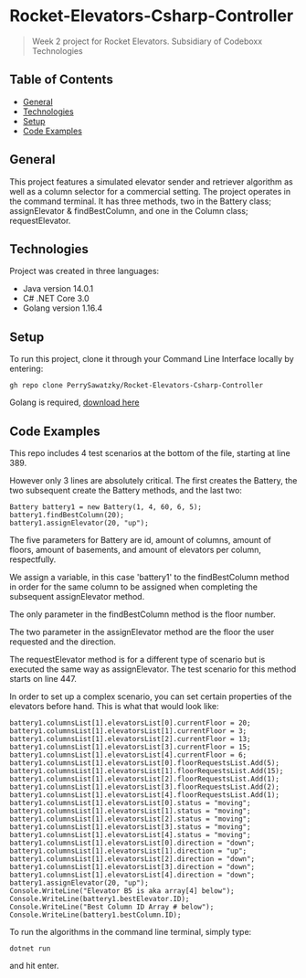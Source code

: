 # Rocket-Elevators-Csharp-Controller
> Week 2 project for Rocket Elevators. Subsidiary of Codeboxx Technologies
## Table of Contents
* [General](#general)
* [Technologies](#technologies)
* [Setup](#setup)
* [Code Examples](#Code-Examples)

## General
This project features a simulated elevator sender and retriever algorithm as well as a column selector for a commercial setting. The project operates in the command terminal.
It has three methods, two in the Battery class; assignElevator & findBestColumn, and one in the Column class; requestElevator.

## Technologies
Project was created in three languages:
* Java version 14.0.1
* C# .NET Core 3.0
* Golang version 1.16.4

## Setup
To run this project, clone it through your Command Line Interface locally by entering:
```
gh repo clone PerrySawatzky/Rocket-Elevators-Csharp-Controller
```
Golang is required, [download here](https://https://dotnet.microsoft.com/download)

## Code Examples
This repo includes 4 test scenarios at the bottom of the file, starting at line 389.

However only 3 lines are absolutely critical. The first creates the Battery, the two subsequent create the Battery methods, and the last two:
```
Battery battery1 = new Battery(1, 4, 60, 6, 5);
battery1.findBestColumn(20);
battery1.assignElevator(20, "up");
```
The five parameters for Battery are id, amount of columns, amount of floors, amount of basements, and amount of elevators per column, respectfully.

We assign a variable, in this case 'battery1' to the findBestColumn method in order for the same column to be assigned when completing the subsequent assignElevator method. 

The only parameter in the findBestColumn method is the floor number.

The two parameter in the assignElevator method are the floor the user requested and the direction.

The requestElevator method is for a different type of scenario but is executed the same way as assignElevator. The test scenario for this method starts on line 447.

In order to set up a complex scenario, you can set certain properties of the elevators before hand. This is what that would look like:
```
battery1.columnsList[1].elevatorsList[0].currentFloor = 20;
battery1.columnsList[1].elevatorsList[1].currentFloor = 3;
battery1.columnsList[1].elevatorsList[2].currentFloor = 13;
battery1.columnsList[1].elevatorsList[3].currentFloor = 15;
battery1.columnsList[1].elevatorsList[4].currentFloor = 6;
battery1.columnsList[1].elevatorsList[0].floorRequestsList.Add(5);
battery1.columnsList[1].elevatorsList[1].floorRequestsList.Add(15);
battery1.columnsList[1].elevatorsList[2].floorRequestsList.Add(1);
battery1.columnsList[1].elevatorsList[3].floorRequestsList.Add(2);
battery1.columnsList[1].elevatorsList[4].floorRequestsList.Add(1);
battery1.columnsList[1].elevatorsList[0].status = "moving";
battery1.columnsList[1].elevatorsList[1].status = "moving";
battery1.columnsList[1].elevatorsList[2].status = "moving";
battery1.columnsList[1].elevatorsList[3].status = "moving";
battery1.columnsList[1].elevatorsList[4].status = "moving";
battery1.columnsList[1].elevatorsList[0].direction = "down";
battery1.columnsList[1].elevatorsList[1].direction = "up";
battery1.columnsList[1].elevatorsList[2].direction = "down";
battery1.columnsList[1].elevatorsList[3].direction = "down";
battery1.columnsList[1].elevatorsList[4].direction = "down";
battery1.assignElevator(20, "up");
Console.WriteLine("Elevator B5 is aka array[4] below");
Console.WriteLine(battery1.bestElevator.ID);
Console.WriteLine("Best Column ID Array # below");
Console.WriteLine(battery1.bestColumn.ID);
```
To run the algorithms in the command line terminal, simply type:
```
dotnet run
```
and hit enter.
